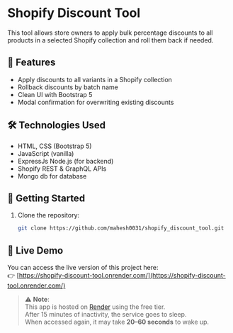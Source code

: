 # Shopify Discount Tool

This tool allows store owners to apply bulk percentage discounts to all products in a selected Shopify collection and roll them back if needed.

## 🔧 Features

- Apply discounts to all variants in a Shopify collection
- Rollback discounts by batch name
- Clean UI with Bootstrap 5
- Modal confirmation for overwriting existing discounts

## 🛠️ Technologies Used

- HTML, CSS (Bootstrap 5)
- JavaScript (vanilla)
- ExpressJs Node.js (for backend)
- Shopify REST & GraphQL APIs
- Mongo db for database

## 🚀 Getting Started

1. Clone the repository:
   ```bash
   git clone https://github.com/mahesh0031/shopify_discount_tool.git

## 🔗 Live Demo

You can access the live version of this project here:  
👉 [https://shopify-discount-tool.onrender.com/](https://shopify-discount-tool.onrender.com/)

> ⚠️ **Note**:  
> This app is hosted on [Render](https://render.com/) using the free tier.  
> After 15 minutes of inactivity, the service goes to sleep.  
> When accessed again, it may take **20–60 seconds** to wake up.
